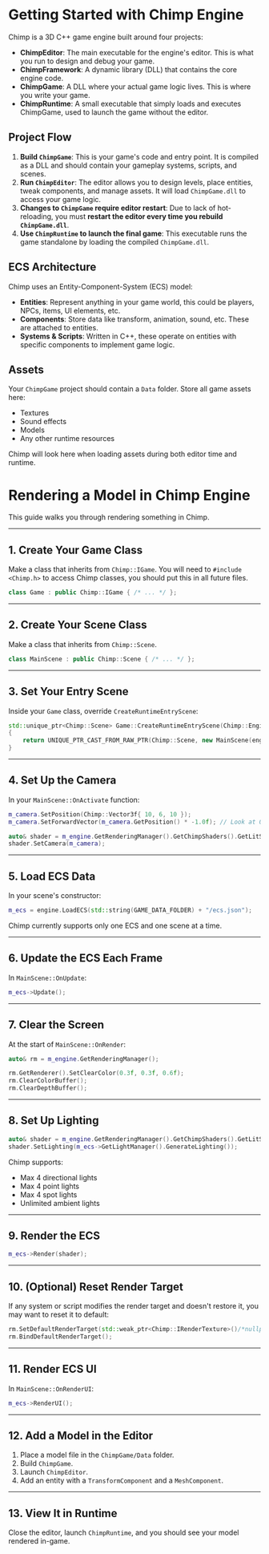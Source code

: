 # Getting Started with Chimp Engine

Chimp is a 3D C++ game engine built around four projects:

- **ChimpEditor**: The main executable for the engine's editor. This is what you run to design and debug your game.
- **ChimpFramework**: A dynamic library (DLL) that contains the core engine code.
- **ChimpGame**: A DLL where your actual game logic lives. This is where you write your game.
- **ChimpRuntime**: A small executable that simply loads and executes ChimpGame, used to launch the game without the editor.

## Project Flow

1. **Build `ChimpGame`**: This is your game's code and entry point. It is compiled as a DLL and should contain your gameplay systems, scripts, and scenes.
2. **Run `ChimpEditor`**: The editor allows you to design levels, place entities, tweak components, and manage assets. It will load `ChimpGame.dll` to access your game logic.
3. **Changes to `ChimpGame` require editor restart**: Due to lack of hot-reloading, you must **restart the editor every time you rebuild `ChimpGame.dll`**.
4. **Use `ChimpRuntime` to launch the final game**: This executable runs the game standalone by loading the compiled `ChimpGame.dll`.

## ECS Architecture

Chimp uses an Entity-Component-System (ECS) model:

- **Entities**: Represent anything in your game world, this could be players, NPCs, items, UI elements, etc.
- **Components**: Store data like transform, animation, sound, etc. These are attached to entities.
- **Systems & Scripts**: Written in C++, these operate on entities with specific components to implement game logic.

## Assets

Your `ChimpGame` project should contain a `Data` folder. Store all game assets here:

- Textures
- Sound effects
- Models
- Any other runtime resources

Chimp will look here when loading assets during both editor time and runtime.

# Rendering a Model in Chimp Engine

This guide walks you through rendering something in Chimp.

---

## 1. Create Your Game Class

Make a class that inherits from `Chimp::IGame`.
You will need to `#include <Chimp.h>` to access Chimp classes, you should put this in all future files.

```cpp
class Game : public Chimp::IGame { /* ... */ };
```

---

## 2. Create Your Scene Class

Make a class that inherits from `Chimp::Scene`.

```cpp
class MainScene : public Chimp::Scene { /* ... */ };
```

---

## 3. Set Your Entry Scene

Inside your `Game` class, override `CreateRuntimeEntryScene`:

```cpp
std::unique_ptr<Chimp::Scene> Game::CreateRuntimeEntryScene(Chimp::Engine& engine)
{
    return UNIQUE_PTR_CAST_FROM_RAW_PTR(Chimp::Scene, new MainScene(engine));
}
```

---

## 4. Set Up the Camera

In your `MainScene::OnActivate` function:

```cpp
m_camera.SetPosition(Chimp::Vector3f{ 10, 6, 10 });
m_camera.SetForwardVector(m_camera.GetPosition() * -1.0f); // Look at 0 0 0

auto& shader = m_engine.GetRenderingManager().GetChimpShaders().GetLitShader();
shader.SetCamera(m_camera);
```

---

## 5. Load ECS Data

In your scene's constructor:

```cpp
m_ecs = engine.LoadECS(std::string(GAME_DATA_FOLDER) + "/ecs.json");
```

Chimp currently supports only one ECS and one scene at a time.

---

## 6. Update the ECS Each Frame

In `MainScene::OnUpdate`:

```cpp
m_ecs->Update();
```

---

## 7. Clear the Screen

At the start of `MainScene::OnRender`:

```cpp
auto& rm = m_engine.GetRenderingManager();

rm.GetRenderer().SetClearColor(0.3f, 0.3f, 0.6f);
rm.ClearColorBuffer();
rm.ClearDepthBuffer();
```

---

## 8. Set Up Lighting

```cpp
auto& shader = m_engine.GetRenderingManager().GetChimpShaders().GetLitShader();
shader.SetLighting(m_ecs->GetLightManager().GenerateLighting());
```

Chimp supports:
- Max 4 directional lights
- Max 4 point lights
- Max 4 spot lights
- Unlimited ambient lights

---

## 9. Render the ECS

```cpp
m_ecs->Render(shader);
```

---

## 10. (Optional) Reset Render Target

If any system or script modifies the render target and doesn't restore it, you may want to reset it to default:

```cpp
rm.SetDefaultRenderTarget(std::weak_ptr<Chimp::IRenderTexture>()/*nullptr*/);
rm.BindDefaultRenderTarget();
```

---

## 11. Render ECS UI

In `MainScene::OnRenderUI`:

```cpp
m_ecs->RenderUI();
```

---

## 12. Add a Model in the Editor

1. Place a model file in the `ChimpGame/Data` folder.
2. Build `ChimpGame`.
3. Launch `ChimpEditor`.
4. Add an entity with a `TransformComponent` and a `MeshComponent`.

---

## 13. View It in Runtime

Close the editor, launch `ChimpRuntime`, and you should see your model rendered in-game.
